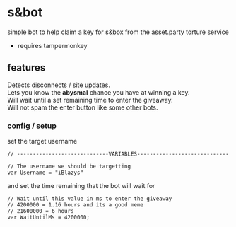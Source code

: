 # s&bot
simple bot to help claim a key for s&box from the asset.party torture service
- requires tampermonkey

## features

Detects disconnects / site updates.  
Lets you know the **abysmal** chance you have at winning a key.  
Will wait until a set remaining time to enter the giveaway.  
Will not spam the enter button like some other bots.  

### config / setup

set the target username

    // -----------------------------VARIABLES-----------------------------

    // The username we should be targetting
    var Username = "iBlazys"

and set the time remaining that the bot will wait for

    // Wait until this value in ms to enter the giveaway
    // 4200000 = 1.16 hours and its a good meme
    // 21600000 = 6 hours
    var WaitUntilMs = 4200000;



